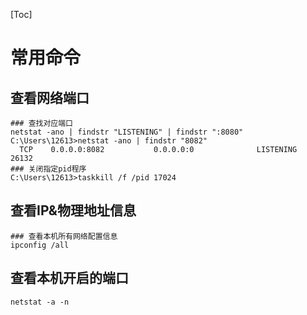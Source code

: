 [Toc]

# 常用命令

## 查看网络端口

```
### 查找对应端口
netstat -ano | findstr "LISTENING" | findstr ":8080"
C:\Users\12613>netstat -ano | findstr "8082"
  TCP    0.0.0.0:8082           0.0.0.0:0              LISTENING       26132
### 关闭指定pid程序
C:\Users\12613>taskkill /f /pid 17024
```

## 查看IP&物理地址信息

```
### 查看本机所有网络配置信息
ipconfig /all
```



## 查看本机开启的端口

```
netstat -a -n
```

